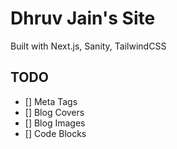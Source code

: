 # Dhruv Jain's Site

Built with Next.js, Sanity, TailwindCSS

## TODO

- [] Meta Tags
- [] Blog Covers
- [] Blog Images
- [] Code Blocks
